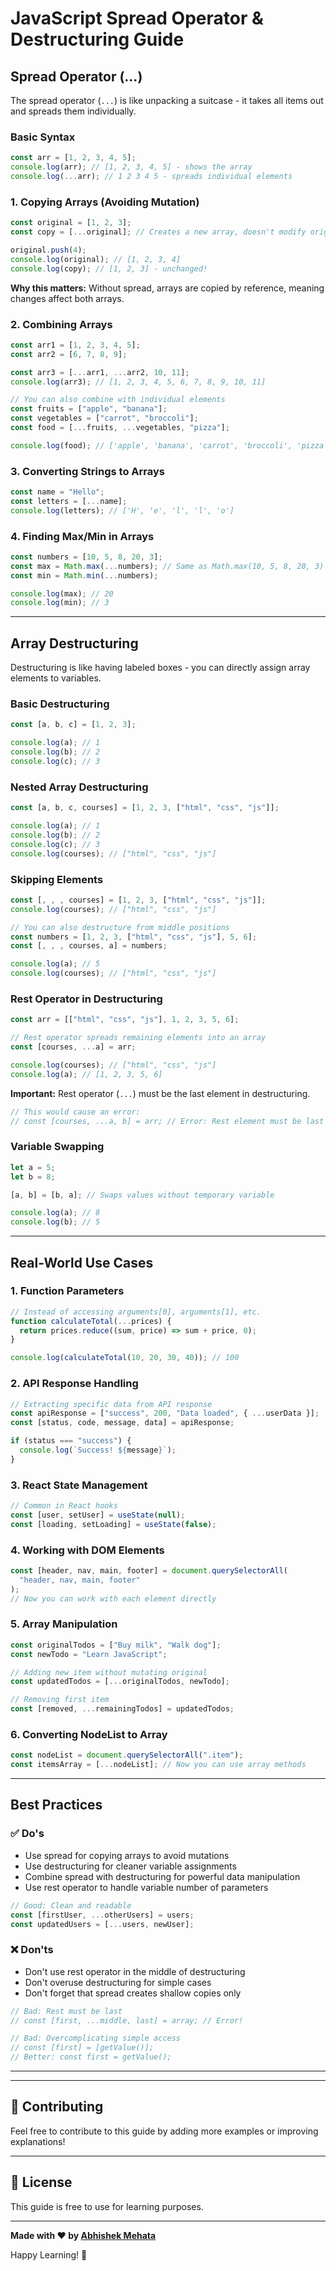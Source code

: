 # JavaScript Spread Operator & Destructuring Guide

<!-- ## Table of Contents
- [Spread Operator (...)](#spread-operator-)
- [Array Destructuring](#array-destructuring)
- [Real-World Use Cases](#real-world-use-cases)
- [Best Practices](#best-practices)

--- -->

## Spread Operator (...)

The spread operator (`...`) is like unpacking a suitcase - it takes all items out and spreads them individually.

### Basic Syntax

```javascript
const arr = [1, 2, 3, 4, 5];
console.log(arr); // [1, 2, 3, 4, 5] - shows the array
console.log(...arr); // 1 2 3 4 5 - spreads individual elements
```

### 1. Copying Arrays (Avoiding Mutation)

```javascript
const original = [1, 2, 3];
const copy = [...original]; // Creates a new array, doesn't modify original

original.push(4);
console.log(original); // [1, 2, 3, 4]
console.log(copy); // [1, 2, 3] - unchanged!
```

**Why this matters:** Without spread, arrays are copied by reference, meaning changes affect both arrays.

### 2. Combining Arrays

```javascript
const arr1 = [1, 2, 3, 4, 5];
const arr2 = [6, 7, 8, 9];

const arr3 = [...arr1, ...arr2, 10, 11];
console.log(arr3); // [1, 2, 3, 4, 5, 6, 7, 8, 9, 10, 11]

// You can also combine with individual elements
const fruits = ["apple", "banana"];
const vegetables = ["carrot", "broccoli"];
const food = [...fruits, ...vegetables, "pizza"];

console.log(food); // ['apple', 'banana', 'carrot', 'broccoli', 'pizza']
```

### 3. Converting Strings to Arrays

```javascript
const name = "Hello";
const letters = [...name];
console.log(letters); // ['H', 'e', 'l', 'l', 'o']
```

### 4. Finding Max/Min in Arrays

```javascript
const numbers = [10, 5, 8, 20, 3];
const max = Math.max(...numbers); // Same as Math.max(10, 5, 8, 20, 3)
const min = Math.min(...numbers);

console.log(max); // 20
console.log(min); // 3
```

---

## Array Destructuring

Destructuring is like having labeled boxes - you can directly assign array elements to variables.

### Basic Destructuring

```javascript
const [a, b, c] = [1, 2, 3];

console.log(a); // 1
console.log(b); // 2
console.log(c); // 3
```

### Nested Array Destructuring

```javascript
const [a, b, c, courses] = [1, 2, 3, ["html", "css", "js"]];

console.log(a); // 1
console.log(b); // 2
console.log(c); // 3
console.log(courses); // ["html", "css", "js"]
```

### Skipping Elements

```javascript
const [, , , courses] = [1, 2, 3, ["html", "css", "js"]];
console.log(courses); // ["html", "css", "js"]

// You can also destructure from middle positions
const numbers = [1, 2, 3, ["html", "css", "js"], 5, 6];
const [, , , courses, a] = numbers;

console.log(a); // 5
console.log(courses); // ["html", "css", "js"]
```

### Rest Operator in Destructuring

```javascript
const arr = [["html", "css", "js"], 1, 2, 3, 5, 6];

// Rest operator spreads remaining elements into an array
const [courses, ...a] = arr;

console.log(courses); // ["html", "css", "js"]
console.log(a); // [1, 2, 3, 5, 6]
```

**Important:** Rest operator (`...`) must be the last element in destructuring.

```javascript
// This would cause an error:
// const [courses, ...a, b] = arr; // Error: Rest element must be last
```

### Variable Swapping

```javascript
let a = 5;
let b = 8;

[a, b] = [b, a]; // Swaps values without temporary variable

console.log(a); // 8
console.log(b); // 5
```

---

## Real-World Use Cases

### 1. Function Parameters

```javascript
// Instead of accessing arguments[0], arguments[1], etc.
function calculateTotal(...prices) {
  return prices.reduce((sum, price) => sum + price, 0);
}

console.log(calculateTotal(10, 20, 30, 40)); // 100
```

### 2. API Response Handling

```javascript
// Extracting specific data from API response
const apiResponse = ["success", 200, "Data loaded", { ...userData }];
const [status, code, message, data] = apiResponse;

if (status === "success") {
  console.log(`Success! ${message}`);
}
```

### 3. React State Management

```javascript
// Common in React hooks
const [user, setUser] = useState(null);
const [loading, setLoading] = useState(false);
```

### 4. Working with DOM Elements

```javascript
const [header, nav, main, footer] = document.querySelectorAll(
  "header, nav, main, footer"
);
// Now you can work with each element directly
```

### 5. Array Manipulation

```javascript
const originalTodos = ["Buy milk", "Walk dog"];
const newTodo = "Learn JavaScript";

// Adding new item without mutating original
const updatedTodos = [...originalTodos, newTodo];

// Removing first item
const [removed, ...remainingTodos] = updatedTodos;
```

### 6. Converting NodeList to Array

```javascript
const nodeList = document.querySelectorAll(".item");
const itemsArray = [...nodeList]; // Now you can use array methods
```

---

## Best Practices

### ✅ Do's

- Use spread for copying arrays to avoid mutations
- Use destructuring for cleaner variable assignments
- Combine spread with destructuring for powerful data manipulation
- Use rest operator to handle variable number of parameters

```javascript
// Good: Clean and readable
const [firstUser, ...otherUsers] = users;
const updatedUsers = [...users, newUser];
```

### ❌ Don'ts

- Don't use rest operator in the middle of destructuring
- Don't overuse destructuring for simple cases
- Don't forget that spread creates shallow copies only

```javascript
// Bad: Rest must be last
// const [first, ...middle, last] = array; // Error!

// Bad: Overcomplicating simple access
// const [first] = [getValue()];
// Better: const first = getValue();
```

<!-- ### Performance Tips
- Spread operator is efficient for small to medium arrays
- For very large arrays, consider other methods
- Destructuring has minimal performance impact -->

---

<!-- ## Summary -->
<!--
**Spread Operator (`...`):**
- Unpacks array elements
- Creates copies without mutation
- Combines arrays easily
- Works with function arguments

**Destructuring:**
- Extracts values into variables
- Makes code more readable
- Enables easy variable swapping
- Works great with APIs and functions

These features make JavaScript code more concise, readable, and less error-prone by avoiding common pitfalls like array mutations and verbose variable assignments. -->

---

## 🤝 Contributing

Feel free to contribute to this guide by adding more examples or improving explanations!

---

## 📄 License

This guide is free to use for learning purposes.

---

**Made with ❤️ by [Abhishek Mehata](https://github.com/Abhishek-mehata)**

Happy Learning! 🚀
